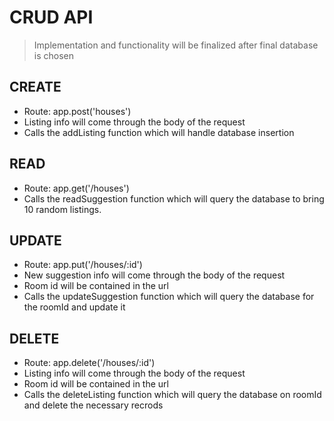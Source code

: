 # CRUD API

> Implementation and functionality will be finalized after final database is chosen
  
## CREATE
- Route: app.post('houses')
- Listing info will come through the body of the request
- Calls the addListing function which will handle database insertion

## READ
- Route: app.get('/houses')
- Calls the readSuggestion function which will query the database to bring 10 random listings.

## UPDATE
- Route: app.put('/houses/:id')
- New suggestion info will come through the body of the request
- Room id will be contained in the url
- Calls the updateSuggestion function which will query the database for the roomId and update it

## DELETE
- Route: app.delete('/houses/:id')
- Listing info will come through the body of the request
- Room id will be contained in the url
- Calls the deleteListing function which will query the database on roomId and delete the necessary recrods
